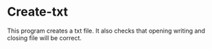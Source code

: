 # Create-txt
This program creates a txt file. It also checks that opening writing and closing file will be correct.
